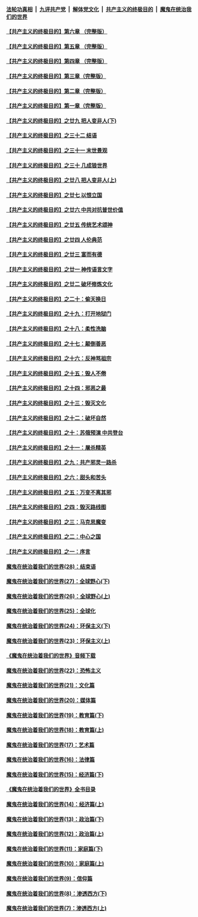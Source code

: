

####  [法轮功真相](../../../../basic/blob/master/README.md?t=06060101) &nbsp;|&nbsp; [九评共产党](../../../../9ping.md/blob/master/README.md?t=06060101) &nbsp;|&nbsp; [解体党文化](../../../../jtdwh.md/blob/master/README.md?t=06060101)  &nbsp;|&nbsp; [共产主义的终极目的](../../../../gczydzjmd.md/blob/master/README.md?t=06060101) &nbsp;|&nbsp; [魔鬼在统治我们的世界](../../../../mgztzwmdsj.md/blob/master/README.md?t=06060101) 

#### [【共产主义的终极目的】第六章 （完整版）](../pages/nsc422/n11428913.md?t=06060101) 

#### [【共产主义的终极目的】第五章 （完整版）](../pages/nsc422/n11428912.md?t=06060101) 

#### [【共产主义的终极目的】第四章 （完整版）](../pages/nsc422/n11428907.md?t=06060101) 

#### [【共产主义的终极目的】第三章（完整版）](../pages/nsc422/n11428848.md?t=06060101) 

#### [【共产主义的终极目的】第二章（完整版）](../pages/nsc422/n11428831.md?t=06060101) 

#### [【共产主义的终极目的】第一章（完整版）](../pages/nsc422/n11417651.md?t=06060101) 

#### [【共产主义的终极目的】之廿九 把人变非人(下)](../pages/nsc422/n11344140.md?t=06060101) 

#### [【共产主义的终极目的】之三十二 结语](../pages/nsc422/n11360535.md?t=06060101) 

#### [【共产主义的终极目的】之三十一 末世景观](../pages/nsc422/n11351129.md?t=06060101) 

#### [【共产主义的终极目的】之三十 几成狼世界](../pages/nsc422/n11348280.md?t=06060101) 

#### [【共产主义的终极目的】之廿八 把人变非人(上)](../pages/nsc422/n11340492.md?t=06060101) 

#### [【共产主义的终极目的】之廿七 以恨立国](../pages/nsc422/n11336944.md?t=06060101) 

#### [【共产主义的终极目的】之廿六 中共对抗普世价值](../pages/nsc422/n11324785.md?t=06060101) 

#### [【共产主义的终极目的】之廿五 传统艺术颂神](../pages/nsc422/n11296396.md?t=06060101) 

#### [【共产主义的终极目的】之廿四 人伦典范](../pages/nsc422/n11296397.md?t=06060101) 

#### [【共产主义的终极目的】之廿三 富而有德](../pages/nsc422/n11283598.md?t=06060101) 

#### [【共产主义的终极目的】之廿一 神传语言文字](../pages/nsc422/n11263265.md?t=06060101) 

#### [【共产主义的终极目的】之廿二 破坏修炼文化](../pages/nsc422/n11245728.md?t=06060101) 

#### [【共产主义的终极目的】之二十：偷天换日](../pages/nsc422/n11238846.md?t=06060101) 

#### [【共产主义的终极目的】之十九：打开地狱门](../pages/nsc422/n11206376.md?t=06060101) 

#### [【共产主义的终极目的】之十八：柔性洗脑](../pages/nsc422/n11199994.md?t=06060101) 

#### [【共产主义的终极目的】之十七：颠倒善恶](../pages/nsc422/n11179782.md?t=06060101) 

#### [【共产主义的终极目的】之十六：反神骂祖宗](../pages/nsc422/n11166798.md?t=06060101) 

#### [【共产主义的终极目的】之十五：毁人不倦](../pages/nsc422/n11166792.md?t=06060101) 

#### [【共产主义的终极目的】之十四：邪恶之最](../pages/nsc422/n11150249.md?t=06060101) 

#### [【共产主义的终极目的】之十三：毁灭文化](../pages/nsc422/n11135227.md?t=06060101) 

#### [【共产主义的终极目的】之十二：破坏自然](../pages/nsc422/n11135214.md?t=06060101) 

#### [【共产主义的终极目的】之十：苏俄预演 中共登台](../pages/nsc422/n11118424.md?t=06060101) 

#### [【共产主义的终极目的】之十一：屠杀精英](../pages/nsc422/n11118442.md?t=06060101) 

#### [【共产主义的终极目的】之九：共产邪灵一路杀](../pages/nsc422/n11114139.md?t=06060101) 

#### [【共产主义的终极目的】之六：甜头和苦头](../pages/nsc422/n11096971.md?t=06060101) 

#### [【共产主义的终极目的】之五：万变不离其邪](../pages/nsc422/n11091285.md?t=06060101) 

#### [【共产主义的终极目的】之四：毁灭路线图](../pages/nsc422/n11086284.md?t=06060101) 

#### [【共产主义的终极目的】之三：马克思魔变](../pages/nsc422/n11061941.md?t=06060101) 

#### [【共产主义的终极目的】之二：中心之国](../pages/nsc422/n11047728.md?t=06060101) 

#### [【共产主义的终极目的】之一：序言](../pages/nsc422/n11086077.md?t=06060101) 

#### [魔鬼在统治着我们的世界(28)：结束语](../pages/nsc422/n10936246.md?t=06060101) 

#### [魔鬼在统治着我们的世界(27)：全球野心(下)](../pages/nsc422/n10928319.md?t=06060101) 

#### [魔鬼在统治着我们的世界(26)：全球野心(上)](../pages/nsc422/n10900318.md?t=06060101) 

#### [魔鬼在统治着我们的世界(25)：全球化](../pages/nsc422/n10788205.md?t=06060101) 

#### [魔鬼在统治着我们的世界(24)：环保主义(下)](../pages/nsc422/n10695307.md?t=06060101) 

#### [魔鬼在统治着我们的世界(23)：环保主义(上)](../pages/nsc422/n10688613.md?t=06060101) 

#### [《魔鬼在统治着我们的世界》音频下载](../pages/nsc422/n10635553.md?t=06060101) 

#### [魔鬼在统治着我们的世界(22)：恐怖主义](../pages/nsc422/n10614727.md?t=06060101) 

#### [魔鬼在统治着我们的世界(21)：文化篇](../pages/nsc422/n10597706.md?t=06060101) 

#### [魔鬼在统治着我们的世界(20)：媒体篇](../pages/nsc422/n10586579.md?t=06060101) 

#### [魔鬼在统治着我们的世界(19)：教育篇(下)](../pages/nsc422/n10564808.md?t=06060101) 

#### [魔鬼在统治着我们的世界(18)：教育篇(上)](../pages/nsc422/n10526970.md?t=06060101) 

#### [魔鬼在统治着我们的世界(17)：艺术篇](../pages/nsc422/n10499093.md?t=06060101) 

#### [魔鬼在统治着我们的世界(16)：法律篇](../pages/nsc422/n10485969.md?t=06060101) 

#### [魔鬼在统治着我们的世界(15)：经济篇(下)](../pages/nsc422/n10469975.md?t=06060101) 

#### [《魔鬼在统治着我们的世界》全书目录](../pages/nsc422/n10464261.md?t=06060101) 

#### [魔鬼在统治着我们的世界(14)：经济篇(上)](../pages/nsc422/n10457370.md?t=06060101) 

#### [魔鬼在统治着我们的世界(13)：政治篇(下)](../pages/nsc422/n10448270.md?t=06060101) 

#### [魔鬼在统治着我们的世界(12)：政治篇(上)](../pages/nsc422/n10444576.md?t=06060101) 

#### [魔鬼在统治着我们的世界(11)：家庭篇(下)](../pages/nsc422/n10440961.md?t=06060101) 

#### [魔鬼在统治着我们的世界(10)：家庭篇(上)](../pages/nsc422/n10435448.md?t=06060101) 

#### [魔鬼在统治着我们的世界(9)：信仰篇](../pages/nsc422/n10432159.md?t=06060101) 

#### [魔鬼在统治着我们的世界(8)：渗透西方(下)](../pages/nsc422/n10429603.md?t=06060101) 

#### [魔鬼在统治着我们的世界(7)：渗透西方(上)](../pages/nsc422/n10426013.md?t=06060101) 

